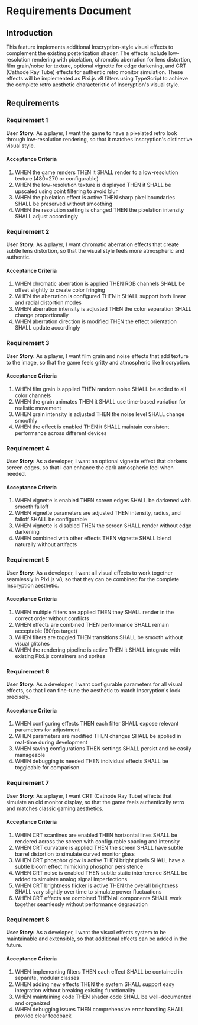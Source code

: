 # Requirements Document

## Introduction

This feature implements additional Inscryption-style visual effects to complement the existing posterization shader. The effects include low-resolution rendering with pixelation, chromatic aberration for lens distortion, film grain/noise for texture, optional vignette for edge darkening, and CRT (Cathode Ray Tube) effects for authentic retro monitor simulation. These effects will be implemented as Pixi.js v8 filters using TypeScript to achieve the complete retro aesthetic characteristic of Inscryption's visual style.

## Requirements

### Requirement 1

**User Story:** As a player, I want the game to have a pixelated retro look through low-resolution rendering, so that it matches Inscryption's distinctive visual style.

#### Acceptance Criteria

1. WHEN the game renders THEN it SHALL render to a low-resolution texture (480×270 or configurable)
2. WHEN the low-resolution texture is displayed THEN it SHALL be upscaled using point filtering to avoid blur
3. WHEN the pixelation effect is active THEN sharp pixel boundaries SHALL be preserved without smoothing
4. WHEN the resolution setting is changed THEN the pixelation intensity SHALL adjust accordingly

### Requirement 2

**User Story:** As a player, I want chromatic aberration effects that create subtle lens distortion, so that the visual style feels more atmospheric and authentic.

#### Acceptance Criteria

1. WHEN chromatic aberration is applied THEN RGB channels SHALL be offset slightly to create color fringing
2. WHEN the aberration is configured THEN it SHALL support both linear and radial distortion modes
3. WHEN aberration intensity is adjusted THEN the color separation SHALL change proportionally
4. WHEN aberration direction is modified THEN the effect orientation SHALL update accordingly

### Requirement 3

**User Story:** As a player, I want film grain and noise effects that add texture to the image, so that the game feels gritty and atmospheric like Inscryption.

#### Acceptance Criteria

1. WHEN film grain is applied THEN random noise SHALL be added to all color channels
2. WHEN the grain animates THEN it SHALL use time-based variation for realistic movement
3. WHEN grain intensity is adjusted THEN the noise level SHALL change smoothly
4. WHEN the effect is enabled THEN it SHALL maintain consistent performance across different devices

### Requirement 4

**User Story:** As a developer, I want an optional vignette effect that darkens screen edges, so that I can enhance the dark atmospheric feel when needed.

#### Acceptance Criteria

1. WHEN vignette is enabled THEN screen edges SHALL be darkened with smooth falloff
2. WHEN vignette parameters are adjusted THEN intensity, radius, and falloff SHALL be configurable
3. WHEN vignette is disabled THEN the screen SHALL render without edge darkening
4. WHEN combined with other effects THEN vignette SHALL blend naturally without artifacts

### Requirement 5

**User Story:** As a developer, I want all visual effects to work together seamlessly in Pixi.js v8, so that they can be combined for the complete Inscryption aesthetic.

#### Acceptance Criteria

1. WHEN multiple filters are applied THEN they SHALL render in the correct order without conflicts
2. WHEN effects are combined THEN performance SHALL remain acceptable (60fps target)
3. WHEN filters are toggled THEN transitions SHALL be smooth without visual glitches
4. WHEN the rendering pipeline is active THEN it SHALL integrate with existing Pixi.js containers and sprites

### Requirement 6

**User Story:** As a developer, I want configurable parameters for all visual effects, so that I can fine-tune the aesthetic to match Inscryption's look precisely.

#### Acceptance Criteria

1. WHEN configuring effects THEN each filter SHALL expose relevant parameters for adjustment
2. WHEN parameters are modified THEN changes SHALL be applied in real-time during development
3. WHEN saving configurations THEN settings SHALL persist and be easily manageable
4. WHEN debugging is needed THEN individual effects SHALL be toggleable for comparison

### Requirement 7

**User Story:** As a player, I want CRT (Cathode Ray Tube) effects that simulate an old monitor display, so that the game feels authentically retro and matches classic gaming aesthetics.

#### Acceptance Criteria

1. WHEN CRT scanlines are enabled THEN horizontal lines SHALL be rendered across the screen with configurable spacing and intensity
2. WHEN CRT curvature is applied THEN the screen SHALL have subtle barrel distortion to simulate curved monitor glass
3. WHEN CRT phosphor glow is active THEN bright pixels SHALL have a subtle bloom effect mimicking phosphor persistence
4. WHEN CRT noise is enabled THEN subtle static interference SHALL be added to simulate analog signal imperfections
5. WHEN CRT brightness flicker is active THEN the overall brightness SHALL vary slightly over time to simulate power fluctuations
6. WHEN CRT effects are combined THEN all components SHALL work together seamlessly without performance degradation

### Requirement 8

**User Story:** As a developer, I want the visual effects system to be maintainable and extensible, so that additional effects can be added in the future.

#### Acceptance Criteria

1. WHEN implementing filters THEN each effect SHALL be contained in separate, modular classes
2. WHEN adding new effects THEN the system SHALL support easy integration without breaking existing functionality
3. WHEN maintaining code THEN shader code SHALL be well-documented and organized
4. WHEN debugging issues THEN comprehensive error handling SHALL provide clear feedback